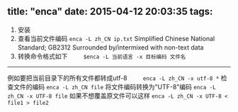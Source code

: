 title: "enca"
date: 2015-04-12 20:03:35
tags:
---

1. 安装
2. 查看当前文件编码
`enca -L zh_CN ip.txt`     Simplified Chinese National Standard; GB2312     Surrounded by/intermixed with non-text data  　　
3. 转换命令格式如下  　　
`$enca -L 当前语言 -x 目标编码 文件名`

-----
例如要把当前目录下的所有文件都转成utf-8  　　
`enca -L zh_CN -x utf-8 *`
检查文件的编码
`enca -L zh_CN file`
将文件编码转换为"UTF-8"编码
`enca -L zh_CN -x UTF-8 file`
如果不想覆盖原文件可以这样
`enca -L zh_CN -x UTF-8 < file1 > file2`
